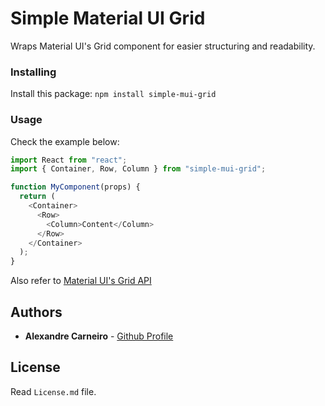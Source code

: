 # Simple Material UI Grid

Wraps Material UI's Grid component for easier structuring and readability.

### Installing

Install this package: `npm install simple-mui-grid`

### Usage

Check the example below:

```javascript
import React from "react";
import { Container, Row, Column } from "simple-mui-grid";

function MyComponent(props) {
  return (
    <Container>
      <Row>
        <Column>Content</Column>
      </Row>
    </Container>
  );
}
```

Also refer to [Material UI's Grid API](https://material-ui.com/api/grid/#grid-api)

## Authors

- **Alexandre Carneiro** - [Github Profile](https://github.com/alecarneiro1993)

## License

Read `License.md` file.
